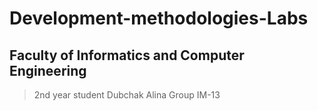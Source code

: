 # Development-methodologies-Labs

## Faculty of Informatics and Computer Engineering

> 2nd year student Dubchak Alina
> Group IM-13
